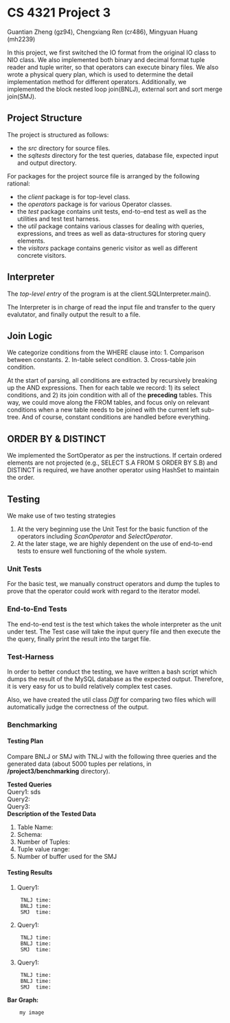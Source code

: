 # CS 4321 Project 3 #

Guantian Zheng (gz94), Chengxiang Ren (cr486), Mingyuan Huang (mh2239)

In this project, we first switched the IO format from the original IO class to NIO class. We also implemented both binary and decimal format tuple reader and tuple writer, so that operators can execute binary files. We also wrote a physical query plan, which is used to determine the detail implementation method for different operators. Additionally, we implemented the block nested loop join(BNLJ), external sort and sort merge join(SMJ). 

## Project Structure 

The project is structured as follows:

  * the _src_ directory for source files.
  * the _sqltests_ directory for the test queries, database file, expected input and output directory.

For packages for the project source file is arranged by the following rational:

  * the _client_ package is for top-level class.
  * the _operators_ package is for various Operator classes.
  * the _test_ package contains unit tests, end-to-end test as well as the utilities and test test harness.
  * the _util_ package contains various classes for dealing with queries, expressions, and trees as well as data-structures for storing query elements.
  * the _visitors_ package contains generic visitor as well as different concrete visitors.

## Interpreter

The _top-level entry_ of the program is at the client.SQLInterpreter.main().

The Interpreter is in charge of read the input file and transfer to the 
query evalutator, and finally output the result to a file.

## Join Logic

We categorize conditions from the WHERE clause into:
	1. Comparison between constants.
	2. In-table select condition.
	3. Cross-table join condition.

At the start of parsing, all conditions are extracted by recursively breaking up the AND expressions. Then for each table we record: 1) its select conditions, and 2) its join condition with all of the __preceding__ tables. This way, we could move along the FROM tables, and focus only on relevant conditions when a new table needs to be joined with the current left sub-tree. And of course, constant conditions are handled before everything.

## ORDER BY & DISTINCT

We implemented the SortOperator as per the instructions. If certain ordered elements are not projected (e.g., SELECT S.A FROM S ORDER BY S.B) and DISTINCT is required, we have another operator using HashSet to maintain the order.

## Testing

We make use of two testing strategies

1. At the very beginning use the Unit Test for the basic function of the operators including _ScanOperator_ and _SelectOperator_.
2. At the later stage, we are highly dependent on the use of end-to-end tests to ensure well functioning of the whole system.

### Unit Tests

For the basic test, we manually construct operators and dump the tuples to prove that the operator could work with regard to the iterator model.

### End-to-End Tests

The end-to-end test is the test which takes the whole interpreter as the unit under test.
The Test case will take the input query file and then execute the the query, finally print the result into the target file.

### Test-Harness

In order to better conduct the testing, we have written a bash script which dumps the result of the MySQL database as the expected output. Therefore, it is very easy for us to build relatively complex test cases.

Also, we have created the util class _Diff_ for comparing two files which will automatically judge the correctness of the output.


### Benchmarking
#### Testing Plan
Compare BNLJ or SMJ with TNLJ with the following three queries and the generated data (about 5000 tuples per relations, in **/project3/benchmarking** directory). 

**Tested Queries**  
	Query1:  sds    
	Query2:  
	Query3:  
**Description of the Tested Data**  
1. Table Name:     
2. Schema:  
3. Number of Tuples:   
4. Tuple value range:
5. Number of buffer used for the SMJ 		
#### Testing Results
1. Query1:           
  
		TNLJ time:
		BNLJ time: 
		SMJ  time: 	

2. Query1:           
  
		TNLJ time:
		BNLJ time: 
		SMJ  time: 	
3. Query1:           
  
		TNLJ time:
		BNLJ time: 
		SMJ  time: 	
**Bar Graph:**  
					
		my image

